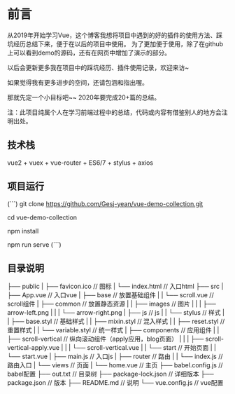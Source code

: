 # 前言

从2019年开始学习Vue，这个博客我想将项目中遇到的好的插件的使用方法、踩坑经历总结下来，便于在以后的项目中使用。
为了更加便于使用，除了在github上可以看到demo的源码，还有在网页中增加了演示的部分。

以后会更新更多我在项目中的踩坑经历、插件使用记录，欢迎来访~

如果觉得我有更多进步的空间，还请包涵和指出喔。

那就先定一个小目标吧~~ 2020年要完成20+篇的总结。

注：此项目纯属个人在学习前端过程中的总结，代码或内容有借鉴别人的地方会注明出处。

## 技术栈

vue2 + vuex + vue-router + ES6/7 + stylus + axios

## 项目运行

(```)
git clone https://github.com/Gesj-yean/vue-demo-collection.git

cd vue-demo-collection

npm install

npm run serve
(```)

## 目录说明

├── public
|  ├── favicon.ico                        // 图标
|  └── index.html                         // 入口html
├── src
|  ├── App.vue                            // 入口vue
|  ├── base                               // 放置基础组件
|  |  └── scroll.vue                      // scroll组件
|  ├── common                             // 放置静态资源
|  |  ├── images                          // 图片
|  |  |  ├── arrow-left.png
|  |  |  └── arrow-right.png
|  ├── js                                 // js
|  |  └── stylus                          // 样式
|  |     ├── base.styl                    // 基础样式
|  |     ├── mixin.styl                   // 混入样式
|  |     ├── reset.styl                   // 重置样式
|  |     └── variable.styl                // 统一样式
|  ├── components                         // 应用组件
|  |  ├── scroll-vertical                 // 纵向滚动组件（apply应用，blog页面）
|  |  |  ├── scroll-vertical-apply.vue
|  |  |  └── scroll-vertical.vue
|  |  └── start                           // 开始页面
|  |     └── start.vue
|  ├── main.js                            // 入口js
|  ├── router                             // 路由
|  |  └── index.js                        // 路由入口
|  └── views                              // 页面
|     └── home.vue                        // 主页
├── babel.config.js                       // babel配置
├── out.txt                               // 目录树
├── package-lock.json                     // 详细版本
├── package.json                          // 版本
├── README.md                             // 说明
└── vue.config.js                         // vue配置
